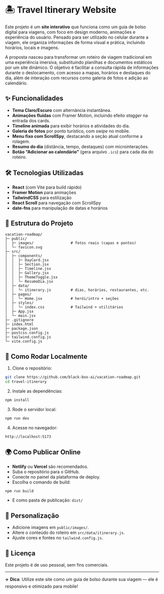 # 🏝️ Travel Itinerary Website

Este projeto é um **site interativo** que funciona como um guia de bolso digital para viagens, com foco em design moderno, animações e experiência do usuário. Pensado para ser utilizado no celular durante a viagem, ele organiza informações de forma visual e prática, incluindo horários, locais e imagens.

A proposta nasceu para transformar um roteiro de viagem tradicional em uma experiência imersiva, substituindo planilhas e documentos estáticos por um site dinâmico. O objetivo é facilitar a consulta rápida de informações durante o deslocamento, com acesso a mapas, horários e destaques do dia, além de interação com recursos como galeria de fotos e adição ao calendário.

## ✨ Funcionalidades

- **Tema Claro/Escuro** com alternância instantânea.
- **Animações fluidas** com Framer Motion, incluindo efeito *stagger* na entrada dos cards.
- **Timeline animada** para exibir horários e atividades do dia.
- **Galeria de fotos** por ponto turístico, com *swipe* no mobile.
- **Menu fixo com ScrollSpy**, destacando a seção atual conforme a rolagem.
- **Resumo do dia** (distância, tempo, destaques) com microinterações.
- **Botão “Adicionar ao calendário”** (gera arquivo `.ics`) para cada dia do roteiro.

## 🛠️ Tecnologias Utilizadas

- **React** (com Vite para build rápido)
- **Framer Motion** para animações
- **TailwindCSS** para estilização
- **React Scroll** para navegação com ScrollSpy
- **date-fns** para manipulação de datas e horários

## 📂 Estrutura do Projeto

```
vacation-roadmap/
├─ public/
│  ├─ images/                 # fotos reais (capas e pontos)
│  └─ favicon.svg
├─ src/
│  ├─ components/
│  │  ├─ DayCard.jsx
│  │  ├─ Section.jsx
│  │  ├─ Timeline.jsx
│  │  ├─ Gallery.jsx
│  │  ├─ ThemeToggle.jsx
│  │  └─ ResumoDia.jsx
│  ├─ data/
│  │  └─ itinerary.js         # dias, horários, restaurantes, etc.
│  ├─ pages/
│  │  └─ Home.jsx             # herói/intro + seções
│  ├─ styles/
│  │  └─ index.css            # Tailwind + utilitários
│  ├─ App.jsx
│  └─ main.jsx
├─ .gitignore
├─ index.html
├─ package.json
├─ postcss.config.js
├─ tailwind.config.js
└─ vite.config.js
```

## 🚀 Como Rodar Localmente

1. Clone o repositório:

```bash
git clone https://github.com/black-box-ai/vacation-roadmap.git
cd travel-itinerary
```

2. Instale as dependências:

```bash
npm install
```

3. Rode o servidor local:

```bash
npm run dev
```

4. Acesse no navegador:

```
http://localhost:5173
```

## 🌍 Como Publicar Online

- **Netlify** ou **Vercel** são recomendados.
- Suba o repositório para o GitHub.
- Conecte no painel da plataforma de deploy.
- Escolha o comando de build:

```bash
npm run build
```

- E como pasta de publicação: `dist/`

## 📸 Personalização

- Adicione imagens em `public/images/`.
- Altere o conteúdo do roteiro em `src/data/itinerary.js`.
- Ajuste cores e fontes no `tailwind.config.js`.

## 📄 Licença

Este projeto é de uso pessoal, sem fins comerciais.

---

✈️ **Dica**: Utilize este site como um guia de bolso durante sua viagem — ele é responsivo e otimizado para mobile!
